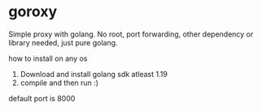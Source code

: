 # goroxy
Simple proxy with golang. No root, port forwarding, other dependency or library needed, just pure golang.

how to install on any os
1) Download and install golang sdk atleast 1.19
2) compile and then run :)

default port is 8000

